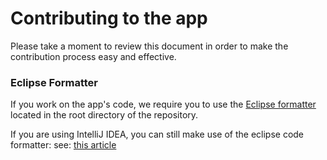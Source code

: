 # Contributing to the app

Please take a moment to review this document in order to make the contribution
process easy and effective.

### Eclipse Formatter

If you work on the app's code, we require you to use the [Eclipse formatter](https://github.com/smv-am-mpg/smv-app/blob/master/eclipse-formatter.xml) located in the root directory of the repository.

If you are using IntelliJ IDEA, you can still make use of the eclipse code formatter:
see: [this article](http://blog.jetbrains.com/idea/2014/01/intellij-idea-13-importing-code-formatter-settings-from-eclipse/)


